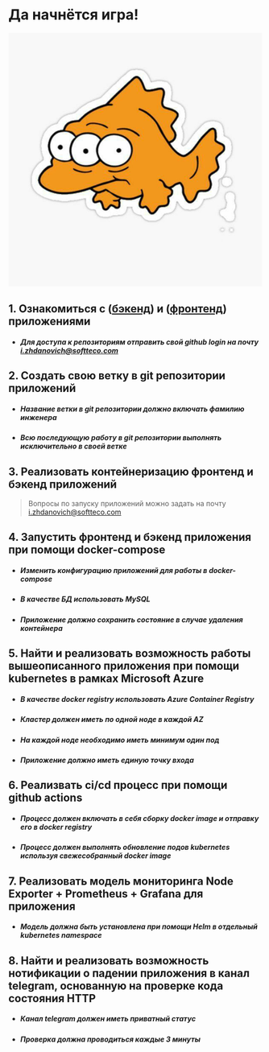 # Да начнётся игра!

![good_luck](image_3.jpg)

## 1. Ознакомиться с ([бэкенд](https://github.com/TimPervomayskiy/backend_jun_app)) и ([фронтенд](https://github.com/TimPervomayskiy/frontend_jun_app)) приложениями
- ##### Для доступа к репозиториям отправить свой github login на почту i.zhdanovich@softteco.com

## 2. Создать свою ветку в git репозитории приложений
- ##### Название ветки в git репозитории должно включать фамилию инженера
- ##### Всю последующую работу в git репозитории выполнять исключительно в своей ветке 

## 3. Реализовать контейнеризацию фронтенд и бэкенд приложений
> Вопросы по запуску приложений можно задать на почту i.zhdanovich@softteco.com

## 4. Запустить фронтенд и бэкенд приложения при помощи docker-compose
- ##### Изменить конфигурацию приложений для работы в docker-compose
- ##### В качестве БД использовать MySQL
- ##### Приложение должно сохранить состояние в случае удаления контейнера

## 5. Найти и реализовать возможность работы вышеописанного приложения при помощи kubernetes в рамках Microsoft Azure

- ##### В качестве docker registry использовать Azure Container Registry
- ##### Кластер должен иметь по одной ноде в каждой AZ
- ##### На каждой ноде необходимо иметь минимум один под
- ##### Приложение должно иметь единую точку входа

## 6. Реализвать ci/cd процесс при помощи github actions

- ##### Процесс должен включать в себя сборку docker image и отправку его в docker registry
- ##### Процесс должен выполнять обновление подов kubernetes используя свежесобранный docker image

## 7. Реализовать модель мониторинга Node Exporter + Prometheus + Grafana для приложения

- ##### Модель должна быть установлена при помощи Helm в отдельный kubernetes namespace

## 8. Найти и реализовать возможность нотификации о падении приложения в канал telegram, основанную на проверке кода состояния HTTP

- ##### Канал telegram должен иметь приватный статус
- ##### Проверка должна проводиться каждые 3 минуты
